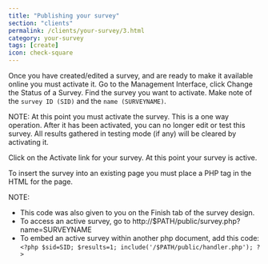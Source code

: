 ```yaml
---
title: "Publishing your survey"
section: "clients"
permalink: /clients/your-survey/3.html
category: your-survey
tags: [create]
icon: check-square
---
```


Once you have created/edited a survey, and are ready to make it available online you must activate it. Go to the Management Interface, click Change the Status of a Survey. Find the survey you want to activate. Make note of the `survey ID (SID)` and the `name (SURVEYNAME)`.

NOTE: At this point you must activate the survey. This is a one way operation. After it has been activated, you can no longer edit or test this survey. All results gathered in testing mode (if any) will be cleared by activating it.

Click on the Activate link for your survey. At this point your survey is active.

To insert the survey into an existing page you must place a PHP tag in the HTML for the page.

NOTE:
- This code was also given to you on the Finish tab of the survey design.
- To access an active survey, go to http://$PATH/public/survey.php?name=SURVEYNAME
- To embed an active survey within another php document, add this code: `<?php $sid=SID; $results=1; include('/$PATH/public/handler.php'); ?>`
